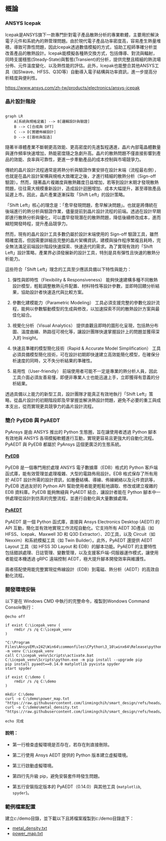 概論
---
### ANSYS Icepak

Icepak是ANSYS旗下一款專門針對電子產品散熱分析的專業軟體，主要用於解決電子元件和系統內的熱管理問題。由於現代電子產品功率密度高，容易產生熱量堆積，導致可靠性問題，因此Icepak透過數值模擬的方式，協助工程師準確分析並改善產品的散熱設計。Icepak能模擬各種熱交換方式，包括傳導、對流與輻射，同時支援穩態(Steady-State)與暫態(Transient)的分析，提供完整且精細的熱流場分佈、元件溫度變化、以及熱性能的評估。此外，Icepak也能整合其他ANSYS工具（如SIwave、HFSS、Q3D等）自動導入電子結構與功率資訊，進一步提高分析精度與便利性。

https://www.ansys.com/zh-tw/products/electronics/ansys-icepak


### 晶片設計階段
```mermaid

graph LR
    A[系統與規格定義] --> B[邏輯設計與驗證]
    B --> C[合成與 DFT]
    C --> D[實體佈線設計]
    D --> E[簽核與製造]
```

隨著半導體產業不斷朝更高效能、更高密度的先進製程邁進，晶片內部電晶體數量與運作頻率快速增加，熱能密度隨之急劇升高。晶片的散熱問題不僅直接影響到產品的效能、良率與可靠性，更進一步牽動產品的成本控制與市場競爭力。

傳統的晶片設計流程通常是將熱分析與驗證作業安排在設計末端（流程最右側），也就是在晶片設計架構與規格大致確定之後，才進行精細的散熱分析（Sign-off 驗證）。然而，隨著晶片複雜度與散熱難度日益增加，若等到設計末期才發現散熱問題，往往需大規模重新設計，造成設計迴圈增加、成本大幅提升，甚至導致產品延遲上市。因此，晶片產業逐漸採取「Shift Left」的設計策略。

「Shift Left」核心的理念是：「愈早發現問題，愈早解決問題」。也就是將傳統在後端進行的熱分析與驗證作業，儘量提前到晶片設計流程的前端。透過在設計早期即進行散熱分析與優化，可以盡早發現潛在的散熱問題，降低後續修改成本，進而縮短開發時程，提升產品競爭力。

然而，現有的晶片設計工具多數仍屬於設計末端使用的 Sign-off 驗證工具，雖然精確度高，但因需要詳細且完整的晶片架構資訊，建模與操作程序繁複且耗時，完全無法滿足前端設計階段快速探索、快速迭代的需求。為了實現有效的「Shift Left」設計策略，產業界必須發展新的設計工具，特別是具有彈性且快速的散熱分析能力。

這些符合「Shift Left」理念的工具至少應該具備以下特性與能力：

1. 彈性與即時性（Flexibility & Responsiveness）
能夠快速建構多種不同散熱設計模型，輕鬆調整散熱元件配置、材料特性等設計參數，並即時回饋分析結果，協助設計者快速迭代與比較方案。

2. 參數化建模能力（Parametric Modeling）
工具必須支援完整的參數化設計流程，能夠以參數驅動模型的生成與修改，以加速探索不同的散熱設計方案與最佳化組合。

3. 視覺化分析（Visual Analytics）
提供直觀且即時的圖形化呈現，包括熱分布圖、溫度曲線、熱路徑可視化等，讓設計團隊快速掌握設計上的問題並獲得深入的 Insight。

4. 快速且準確的模型簡化技術（Rapid & Accurate Model Simplification）
工具必須具備模型簡化技術，可在設計初期即快速建立高效能簡化模型，在確保分析速度的同時，又不失分析結果的準確性。

5. 易用性（User-friendly）
前端使用者可能不一定是專業的熱分析人員，因此工具介面必須友善易懂，即便非專業人士也能迅速上手，立即獲得有意義的分析結果。

透過具備以上能力的新型工具，設計團隊才能真正有效地執行「Shift Left」策略，從晶片設計的初期階段即及早掌握並解決熱設計問題，避免不必要的重工與成本支出，從而實現更具競爭力的晶片設計流程。


### 簡介 PyEDB 與 PyAEDT
PyAnsys 是由 ANSYS 推出的 Python 生態圈，旨在讓使用者透過 Python 腳本有效地與 ANSYS 各項模擬軟體進行互動，實現更容易且更強大的自動化流程。PyAEDT 與 PyEDB 都屬於 PyAnsys 這個更廣泛的生態系統。

#### [PyEDB](https://edb.docs.pyansys.com/)
PyEDB 是一個專門用於處理 ANSYS 電子數據庫（EDB）格式的 Python 客戶端函式庫，能有效管理並處理複雜、大型的電路佈局設計。EDB 格式保存了所有用於 AEDT 設計所需的設計資訊，如層疊結構、導線、佈線網絡以及元件資訊等，PyEDB 透過友好的 Python API 幫助使用者能更輕鬆地讀取、修改或建立複雜的 EDB 資料庫。PyEDB 能夠無縫與 PyAEDT 結合，讓設計者能在 Python 腳本中一併處理從設計到仿真的完整流程，並進行自動化與大量數據處理。

#### [PyAEDT](https://aedt.docs.pyansys.com/)
PyAEDT 是一個 Python 函式庫，直接與 Ansys Electronics Desktop (AEDT) 的 API 互動，簡化並有效地實現工作流程自動化。它支持所有 AEDT 3D產品（如 HFSS、Icepak、Maxwell 3D 和 Q3D Extractor）、2D工具，以及 Circuit（如 Nexxim）和系統模擬工具（如 Twin Builder）。此外，PyAEDT 還提供 AEDT Layout 工具（如 HFSS 3D Layout 和 EDB）的腳本功能。PyAEDT 的主要特性包括錯誤處理、日誌管理、變數管理，以及支援客戶端-伺服器運作模式，讓使用者能從本機透過 gRPC 遠端控制 AEDT，極大提升腳本開發效率與維護性。

兩者搭配使用能完整實現從佈線設計（EDB）到電磁、熱分析（AEDT）的高效自動化流程。


### 開發環境安裝

以下是在 Windows CMD 中執行的完整命令，複製到Wondows Command Console執行：

```shell
@echo off

if exist C:\icepak_venv (
    rmdir /s /q C:\icepak_venv
)

"C:\Program Files\AnsysEM\v242\Win64\commonfiles\CPython\3_10\winx64\Release\python\python.exe" -m venv C:\icepak_venv
call C:\icepak_venv\Scripts\activate.bat
C:\icepak_venv\Scripts\python.exe -m pip install --upgrade pip
pip install pyaedt==0.14.0 matplotlib pyvista spyder
start spyder

if exist C:\demo (
    rmdir /s /q C:\demo
)

mkdir C:\demo
curl -o C:\demo\power_map.txt "https://raw.githubusercontent.com/linmingchih/smart_design/refs/heads/main/Workshops/%E5%88%A9%E7%94%A8%20PyEDB%20%E8%88%87%20PyAEDT%20Icepak%20%E8%87%AA%E5%8B%95%E5%8C%96%E6%99%B6%E7%89%87%E6%BA%AB%E5%BA%A6%E4%BC%B0%E7%AE%97/assets/power_map.txt"
curl -o C:\demo\metal_density.txt "https://raw.githubusercontent.com/linmingchih/smart_design/refs/heads/main/Workshops/%E5%88%A9%E7%94%A8%20PyEDB%20%E8%88%87%20PyAEDT%20Icepak%20%E8%87%AA%E5%8B%95%E5%8C%96%E6%99%B6%E7%89%87%E6%BA%AB%E5%BA%A6%E4%BC%B0%E7%AE%97/assets/metal_density.txt"

echo 完成

```

#### 說明： 

- 第一行檢查虛擬環境是否存在，若存在則直接刪除。

- 第二行使用 Ansys AEDT 提供的 Python 版本建立虛擬環境。

- 第三行啟動虛擬環境。

- 第四行先升級 pip，避免安裝套件時發生問題。
 
- 第五行安裝指定版本的 PyAEDT（0.14.0）與其他工具 (`matplotlib`, `spyder`)。

### 範例檔案配置
建立c:/demo目錄，並下載以下且將檔案複製到c:/demo目錄底下：
- [metal_density.txt](assets/metal_density.txt)
- [power_map.txt](assets/power_map.txt)